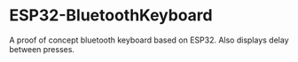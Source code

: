# ESP32-BluetoothKeyboard
A proof of concept bluetooth keyboard based on ESP32. Also displays delay between presses.
